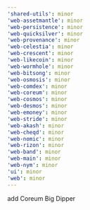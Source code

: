 ```yaml
---
'shared-utils': minor
'web-assetmantle': minor
'web-persistence': minor
'web-quicksilver': minor
'web-provenance': minor
'web-celestia': minor
'web-crescent': minor
'web-likecoin': minor
'web-wormhole': minor
'web-bitsong': minor
'web-osmosis': minor
'web-comdex': minor
'web-coreum': minor
'web-cosmos': minor
'web-desmos': minor
'web-emoney': minor
'web-stride': minor
'web-akash': minor
'web-cheqd': minor
'web-nomic': minor
'web-rizon': minor
'web-band': minor
'web-main': minor
'web-nym': minor
'ui': minor
'web': minor
---
```


add Coreum Big Dipper
